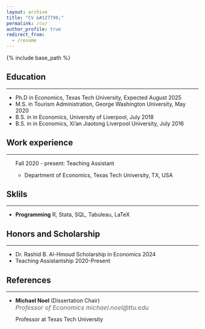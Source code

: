 ```yaml
---
layout: archive
title: "CV &#127796;"
permalink: /cv/
author_profile: true
redirect_from:
  - /resume
---
```


{% include base_path %}

<h2>Education</h2>
  <hr> <!-- This adds a horizontal line below the heading -->
<ul>
<li>Ph.D in Economics, Texas Tech University, Expected August 2025</li>
<li>M.S. in Tourism Administration, George Washington University, May 2020</li>
<li>B.S. in in Economics, University of Liverpool, July 2018</li>
<li>B.S. in in Economics, Xi’an Jiaotong Liverpool University, July 2016</li>
</ul>

<h2>Work experience</h2>
  <hr> <!-- This adds a horizontal line below the heading -->
<ul>
    Fall 2020 - present: Teaching Assistant
    <ul>
      <li>
        Department of Economics, Texas Tech University, TX, USA
      </li>
    </ul>
</ul>

  
<h2>Sklils</h2>
  <hr> <!-- This adds a horizontal line below the heading -->
<ul>
  <li>
    <strong>Programming</strong>
    R, Stata, SQL, Tabuleau, LaTeX
  </li>  
</ul>

<h2>Honors and Scholarship</h2>
  <hr> <!-- This adds a horizontal line below the heading -->
<ul>
  <li>
    Dr. Rashid B. Al-Hmoud Scholarship in Economics 2024
  </li>
  <li>
    Teaching Assistantship 2020-Present
  </li>
</ul>
<h2>References</h2>
  <hr> <!-- This adds a horizontal line below the heading -->
  <ul>
    <li>
      <strong>Michael Noel</strong> (Dissertation Chair)
      <div style="font-style: italic; margin-bottom: 12px;font-size: 16px;color: #666666;">
        Professor of Economics
        michael.noel@ttu.edu
      </div>
      Professor at Texas Tech University
    </li>
  </ul>

  
